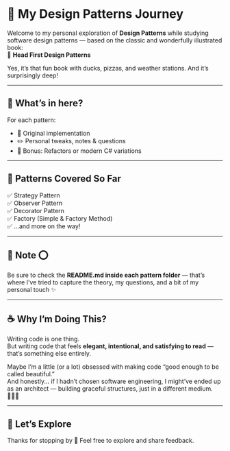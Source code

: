 # 🎨  My Design Patterns Journey

Welcome to my personal exploration of **Design Patterns** while studying software design patterns — based on the classic and wonderfully illustrated book:  
📘 **Head First Design Patterns**

Yes, it’s that fun book with ducks, pizzas, and weather stations. And it’s surprisingly deep!

---

## 🚀 What’s in here?

For each pattern:
- 📂 Original implementation
- ✏️ Personal tweaks, notes & questions
- 🔁 Bonus: Refactors or modern C# variations

---

## 🧠 Patterns Covered So Far

✅ Strategy Pattern  
✅ Observer Pattern  
✅ Decorator Pattern  
✅ Factory (Simple & Factory Method)   
✅ ...and more on the way!

---

## 📌 Note ⭕

Be sure to check the **README.md inside each pattern folder** — that’s where I’ve tried to capture the theory, my questions, and a bit of my personal touch ✨

---

## ☕️ Why I’m Doing This?

Writing code is one thing.  
But writing code that feels **elegant, intentional, and satisfying to read** — that’s something else entirely.

Maybe I’m a little (or a lot) obsessed with making code “good enough to be called beautiful.”  
And honestly... if I hadn’t chosen software engineering, I might’ve ended up as an architect 
— building graceful structures, just in a different medium.🤷🏻‍♀️


---

## 🧭 Let’s Explore

Thanks for stopping by 💬
Feel free to explore and share feedback.

